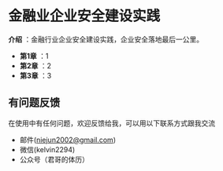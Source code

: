 # 金融业企业安全建设实践


**介绍**  ：金融行业企业安全建设实践，企业安全落地最后一公里。
 
- **第1章** ：1
- **第2章** ：2
- **第3章** ：3

## 有问题反馈
在使用中有任何问题，欢迎反馈给我，可以用以下联系方式跟我交流
* 邮件(niejun2002@gmail.com)
* 微信(kelvin2294)
* 公众号（君哥的体历）

